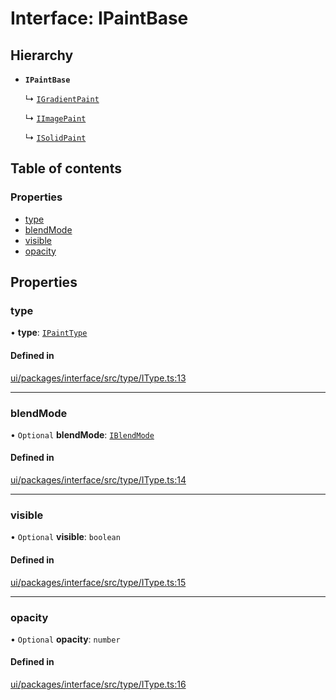 # Interface: IPaintBase

## Hierarchy

- **`IPaintBase`**

  ↳ [`IGradientPaint`](IGradientPaint.md)

  ↳ [`IImagePaint`](IImagePaint.md)

  ↳ [`ISolidPaint`](ISolidPaint.md)

## Table of contents

### Properties

- [type](IPaintBase.md#type)
- [blendMode](IPaintBase.md#blendmode)
- [visible](IPaintBase.md#visible)
- [opacity](IPaintBase.md#opacity)

## Properties

### type

• **type**: [`IPaintType`](../modules.md#ipainttype)

#### Defined in

[ui/packages/interface/src/type/IType.ts:13](https://github.com/leaferjs/leafer-ui/blob/63b7718/packages/interface/src/type/IType.ts#L13)

___

### blendMode

• `Optional` **blendMode**: [`IBlendMode`](../modules.md#iblendmode)

#### Defined in

[ui/packages/interface/src/type/IType.ts:14](https://github.com/leaferjs/leafer-ui/blob/63b7718/packages/interface/src/type/IType.ts#L14)

___

### visible

• `Optional` **visible**: `boolean`

#### Defined in

[ui/packages/interface/src/type/IType.ts:15](https://github.com/leaferjs/leafer-ui/blob/63b7718/packages/interface/src/type/IType.ts#L15)

___

### opacity

• `Optional` **opacity**: `number`

#### Defined in

[ui/packages/interface/src/type/IType.ts:16](https://github.com/leaferjs/leafer-ui/blob/63b7718/packages/interface/src/type/IType.ts#L16)
